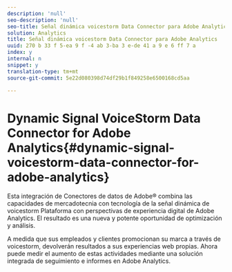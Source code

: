 ```yaml
---
description: 'null'
seo-description: 'null'
seo-title: Señal dinámica voicestorm Data Connector para Adobe Analytics
solution: Analytics
title: Señal dinámica voicestorm Data Connector para Adobe Analytics
uuid: 270 b 33 f 5-ea 9 f -4 ab 3-ba 3 e-de 41 a 9 e 6 ff 7 a
index: y
internal: n
snippet: y
translation-type: tm+mt
source-git-commit: 5e22d080398d74df29b1f849258e6500168cd5aa

---
```



# Dynamic Signal VoiceStorm Data Connector for Adobe Analytics{#dynamic-signal-voicestorm-data-connector-for-adobe-analytics}

Esta integración de Conectores de datos de Adobe® combina las capacidades de mercadotecnia con tecnología de la señal dinámica de voicestorm Plataforma con perspectivas de experiencia digital de Adobe Analytics. El resultado es una nueva y potente oportunidad de optimización y análisis.

A medida que sus empleados y clientes promocionan su marca a través de voicestorm, devolverán resultados a sus experiencias web propias. Ahora puede medir el aumento de estas actividades mediante una solución integrada de seguimiento e informes en Adobe Analytics.
